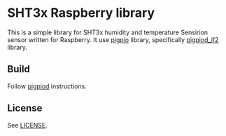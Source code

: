 # SHT3x Raspberry library
This is a simple library for SHT3x humidity and temperature Sensirion sensor written for Raspberry. It use [pigpio](https://abyz.me.uk/rpi/pigpio/pigpiod.html) library, specifically [pigpiod_if2](https://abyz.me.uk/rpi/pigpio/pdif2.html) library.

## Build
Follow [pigpiod](https://abyz.me.uk/rpi/pigpio/pdif2.html) instructions.

## License
See [LICENSE](LICENSE).